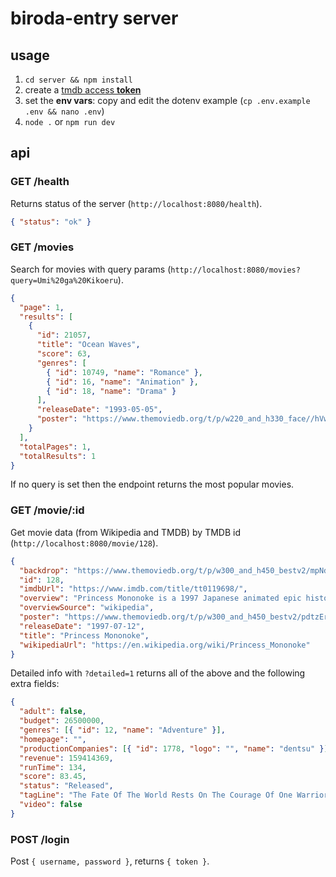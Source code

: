 # biroda-entry server

## usage

1. `cd server && npm install`
2. create a [tmdb access **token**](https://developers.themoviedb.org/3/getting-started/authentication#bearer-token)
3. set the **env vars**: copy and edit the dotenv example (`cp .env.example .env && nano .env`)
4. `node .` or `npm run dev`

## api

### GET /health

Returns status of the server
(`http://localhost:8080/health`).

```json
{ "status": "ok" }
```

### GET /movies

Search for movies with query params
(`http://localhost:8080/movies?query=Umi%20ga%20Kikoeru`).

```json
{
  "page": 1,
  "results": [
    {
      "id": 21057,
      "title": "Ocean Waves",
      "score": 63,
      "genres": [
        { "id": 10749, "name": "Romance" },
        { "id": 16, "name": "Animation" },
        { "id": 18, "name": "Drama" }
      ],
      "releaseDate": "1993-05-05",
      "poster": "https://www.themoviedb.org/t/p/w220_and_h330_face//hVw2DULeNpnpvDvRwuX4HaXMDMv.jpg"
    }
  ],
  "totalPages": 1,
  "totalResults": 1
}
```

If no query is set then the endpoint returns the most popular movies.

### GET /movie/:id

Get movie data (from Wikipedia and TMDB) by TMDB id
(`http://localhost:8080/movie/128`).

```json
{
  "backdrop": "https://www.themoviedb.org/t/p/w300_and_h450_bestv2/mpNd0rTVrp6vHJ9Je7wSa3zC8JS.jpg",
  "id": 128,
  "imdbUrl": "https://www.imdb.com/title/tt0119698/",
  "overview": "Princess Mononoke is a 1997 Japanese animated epic historical fantasy film written and directed by Hayao Miyazaki...",
  "overviewSource": "wikipedia",
  "poster": "https://www.themoviedb.org/t/p/w300_and_h450_bestv2/pdtzEreKvKAlqa2YEBaGwiA45V8.jpg",
  "releaseDate": "1997-07-12",
  "title": "Princess Mononoke",
  "wikipediaUrl": "https://en.wikipedia.org/wiki/Princess_Mononoke"
}
```

Detailed info with `?detailed=1` returns all of the above and the following extra fields:

```json
{
  "adult": false,
  "budget": 26500000,
  "genres": [{ "id": 12, "name": "Adventure" }],
  "homepage": "",
  "productionCompanies": [{ "id": 1778, "logo": "", "name": "dentsu" }],
  "revenue": 159414369,
  "runTime": 134,
  "score": 83.45,
  "status": "Released",
  "tagLine": "The Fate Of The World Rests On The Courage Of One Warrior.",
  "video": false
}
```

### POST /login

Post `{ username, password }`, returns `{ token }`.
